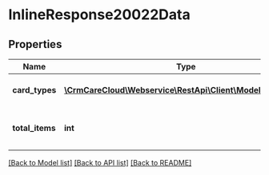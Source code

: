 # InlineResponse20022Data

## Properties
Name | Type | Description | Notes
------------ | ------------- | ------------- | -------------
**card_types** | [**\CrmCareCloud\Webservice\RestApi\Client\Model\CardType[]**](CardType.md) | Collection of all card types. | [optional] 
**total_items** | **int** | The number of all found card types. | [optional] 

[[Back to Model list]](../../README.md#documentation-for-models) [[Back to API list]](../../README.md#documentation-for-api-endpoints) [[Back to README]](../../README.md)

